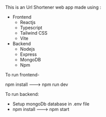 This is an Url Shortener web app made using :
  - Frontend
      - Reactjs
      - Typescript
      - Tailwind CSS
      - Vite
  - Backend
      - Nodejs
      - Express
      - MongoDB
      - Npm

To run frontend-

npm install ---> npm run dev
  

To run backend:

- Setup mongoDb database in .env file
- npm install ---> npm start
  
